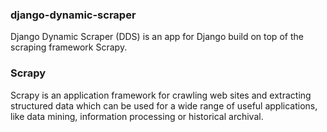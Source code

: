 ### django-dynamic-scraper
Django Dynamic Scraper (DDS) is an app for Django build on top of the scraping framework Scrapy.

### Scrapy
Scrapy is an application framework for crawling web sites and extracting structured data which can be used for a wide range of useful applications, like data mining, information processing or historical archival.

